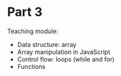 # Part 3

Teaching module:

- Data structure: array
- Array manipulation in JavaScript
- Control flow: loops (while and for)
- Functions
